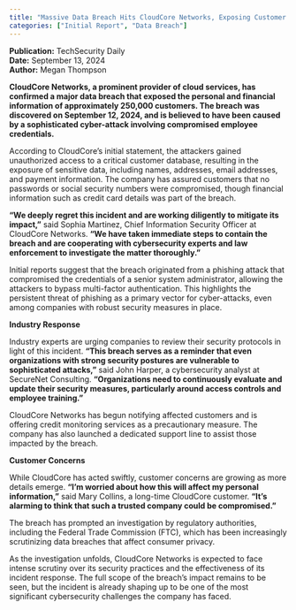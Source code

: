```yaml
---
title: "Massive Data Breach Hits CloudCore Networks, Exposing Customer Records"
categories: ["Initial Report", "Data Breach"]
---
```


**Publication:** TechSecurity Daily  
**Date:** September 13, 2024  
**Author:** Megan Thompson

**CloudCore Networks, a prominent provider of cloud services, has confirmed a major data breach that exposed the personal and financial information of approximately 250,000 customers. The breach was discovered on September 12, 2024, and is believed to have been caused by a sophisticated cyber-attack involving compromised employee credentials.**

According to CloudCore’s initial statement, the attackers gained unauthorized access to a critical customer database, resulting in the exposure of sensitive data, including names, addresses, email addresses, and payment information. The company has assured customers that no passwords or social security numbers were compromised, though financial information such as credit card details was part of the breach.

**“We deeply regret this incident and are working diligently to mitigate its impact,”** said Sophia Martinez, Chief Information Security Officer at CloudCore Networks. **“We have taken immediate steps to contain the breach and are cooperating with cybersecurity experts and law enforcement to investigate the matter thoroughly.”**

Initial reports suggest that the breach originated from a phishing attack that compromised the credentials of a senior system administrator, allowing the attackers to bypass multi-factor authentication. This highlights the persistent threat of phishing as a primary vector for cyber-attacks, even among companies with robust security measures in place.

**Industry Response**

Industry experts are urging companies to review their security protocols in light of this incident. **“This breach serves as a reminder that even organizations with strong security postures are vulnerable to sophisticated attacks,”** said John Harper, a cybersecurity analyst at SecureNet Consulting. **“Organizations need to continuously evaluate and update their security measures, particularly around access controls and employee training.”**

CloudCore Networks has begun notifying affected customers and is offering credit monitoring services as a precautionary measure. The company has also launched a dedicated support line to assist those impacted by the breach.

**Customer Concerns**

While CloudCore has acted swiftly, customer concerns are growing as more details emerge. **“I’m worried about how this will affect my personal information,”** said Mary Collins, a long-time CloudCore customer. **“It’s alarming to think that such a trusted company could be compromised.”**

The breach has prompted an investigation by regulatory authorities, including the Federal Trade Commission (FTC), which has been increasingly scrutinizing data breaches that affect consumer privacy.

As the investigation unfolds, CloudCore Networks is expected to face intense scrutiny over its security practices and the effectiveness of its incident response. The full scope of the breach’s impact remains to be seen, but the incident is already shaping up to be one of the most significant cybersecurity challenges the company has faced.


